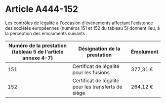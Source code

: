 # Article A444-152

Les contrôles de légalité à l'occasion d'événements affectant l'existence des sociétés européennes (numéros 151 et 152 du tableau 5) donnent lieu, à la perception des émoluments suivants :

| Numéro de la prestation (tableau 5 de l'article annexe 4-7) | Désignation de la prestation | Émolument |
| --- | --- | --- |
| 151 | Certificat de légalité pour les fusions | 377,31 € |
| 152 | Certificat de légalité pour les transferts de siège | 264,12 € |
